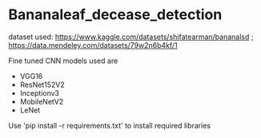 # Bananaleaf_decease_detection

dataset used:
https://www.kaggle.com/datasets/shifatearman/bananalsd ; https://data.mendeley.com/datasets/79w2n6b4kf/1

Fine tuned CNN models used are
  - VGG16
  - ResNet152V2
  - Inceptionv3
  - MobileNetV2
  - LeNet

Use 'pip install -r requirements.txt' to install required libraries

